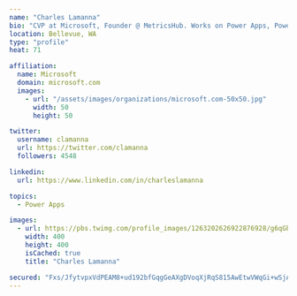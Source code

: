 ```yaml
---
name: "Charles Lamanna"
bio: "CVP at Microsoft, Founder @ MetricsHub. Works on Power Apps, Power Automate, Power Virtual Agent, Common Data Service and Dynamics 365."
location: Bellevue, WA
type: "profile"
heat: 71

affiliation:
  name: Microsoft
  domain: microsoft.com
  images:
    - url: "/assets/images/organizations/microsoft.com-50x50.jpg"
      width: 50
      height: 50

twitter:
  username: clamanna
  url: https://twitter.com/clamanna
  followers: 4548

linkedin:
  url: https://www.linkedin.com/in/charleslamanna

topics:
  - Power Apps

images:
  - url: https://pbs.twimg.com/profile_images/1263202626922876928/g6qGbHZ-_400x400.jpg
    width: 400
    height: 400
    isCached: true
    title: "Charles Lamanna"

secured: "Fxs/JfytvpxVdPEAM8+ud192bfGqgGeAXgDVoqXjRqS815AwEtwVWqGi+wSjANNCN3eBl8jMsshlWUbmz2Qciyh9fbMgge2iAFjVOgoVnKokKiaS/OVrfVvrnNIfdy8fcL7wF+0QHhIUwVBUwtpYkOiurPFQFh4S8kZMm4ML+3Z7m9qnuFEtqwDf6NfD8MVY8Mdpw/CMUJ9pGN+2Y4RE0HeXEI28iOO0dxzS6W/0bhSpUBSDPa+7R96a4FaFTsMdW1a4cMoTwvdN7wahv5L8fIj6QsSUtaIegFCggTadM0/Vxo5fMkKLxD99SiiqvruNO1j+WmwRfT/muaR21d4Wt/RxUJXb95vXKY91zxtn2Wv9bt9xprRLn215h75KSV3/at4z7W3HIWb0vzO0ADlseIB25vqoG49buFwqgdt1K88=;AyfquQdlyHIU0+aY3CMybQ=="
---
```


